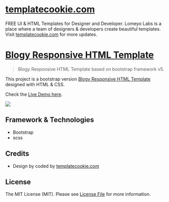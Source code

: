 # [templatecookie.com](https://templatecookie.com)
FREE UI & HTML Templates for Designer and Developer. Lomeyo Labs is a place where a team of designers & developers create beautiful templates. Visit [templatecookie.com](https://templatecookie.com) for more updates.

# [Blogy Responsive HTML Template]([https://templatecookie.com](https://blogy-modern-blog.netlify.app/))

> Blogy Responsive HTML Template based on bootstrap framework v5.

This project is a bootstrap version [Blogy Responsive HTML Template](https://blogy-modern-blog.netlify.app/) designed with HTML & CSS.

Check the [Live Demo here](https://blogy-modern-blog.netlify.app/).

![](dist/images/screenshot.jpeg)

## Framework & Technologies 
- Bootstrap
- scss

## Credits
- Design by coded by [templatecookie.com](https://templatecookie.com)

## License
The MIT License (MIT). Please see [License File](LICENSE.md) for more information.
